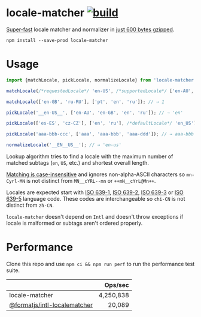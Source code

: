 # locale-matcher [![build](https://github.com/smikhalevski/locale-matcher/actions/workflows/master.yml/badge.svg?branch=master&event=push)](https://github.com/smikhalevski/locale-matcher/actions/workflows/master.yml)

[Super-fast](#performance) locale matcher and normalizer in
[just 600 bytes gzipped](https://bundlephobia.com/package/locale-matcher).

```shell
npm install --save-prod locale-matcher
```

# Usage

```ts
import {matchLocale, pickLocale, normalizeLocale} from 'locale-matcher';

matchLocale(/*requestedLocale*/ 'en-US', /*supportedLocale*/ ['en-AU', 'en-GB', 'en', 'ru']); // → 2

matchLocale(['en-GB', 'ru-RU'], ['pt', 'en', 'ru']); // → 1

pickLocale('__en-US__', ['en-AU', 'en-GB', 'en', 'ru']); // → 'en'

pickLocale(['es-ES', 'cz-CZ'], ['en', 'ru'], /*defaultLocale*/ 'en_US'); // → 'en_US'

pickLocale('aaa-bbb-ccc', ['aaa', 'aaa-bbb', 'aaa-ddd']); // → aaa-bbb

normalizeLocale('__EN__US__'); // → 'en-us'
```

Lookup algorithm tries to find a locale with the maximum number of matched subtags (`en`, `US`, etc.) and shortest
overall length.

[Matching is case-insensitive](https://tools.ietf.org/search/bcp47#section-2.1.1) and ignores non-alpha-ASCII characters
so `mn-Cyrl-MN` is not distinct from `MN__cYRL--mn` or `++mN__cYrL@Mn++`.

Locales are expected start with [ISO 639-1](https://en.wikipedia.org/wiki/List_of_ISO_639-1_codes),
[ISO 639-2](https://en.wikipedia.org/wiki/List_of_ISO_639-2_codes),
[ISO 639-3](https://en.wikipedia.org/wiki/List_of_ISO_639-3_codes) or
[ISO 639-5](https://en.wikipedia.org/wiki/List_of_ISO_639-5_codes) language code. These codes are interchangeable
so `chi-CN` is not distinct from `zh-CN`.

`locale-matcher` doesn't depend on `Intl` and doesn't throw exceptions if locale is malformed or subtags aren't ordered
properly.

# Performance

Clone this repo and use `npm ci && npm run perf` to run the performance test suite.

|  | Ops/sec |
| --- | ---: | 
| locale-matcher | 4,250,838 |
| [@formatjs/intl-localematcher](https://formatjs.io/docs/polyfills/intl-localematcher/) | 20,089 |
